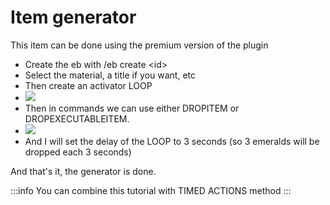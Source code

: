 # Item generator

This item can be done using the premium version of the plugin

* Create the eb with /eb create \<id>
* Select the material, a title if you want, etc
* Then create an activator LOOP
* ![](<../../../.gitbook/assets/image (257).png>)
* Then in commands we can use either DROPITEM or DROPEXECUTABLEITEM.
* ![](<../../../.gitbook/assets/image (161).png>)
* And I will set the delay of the LOOP to 3 seconds (so 3 emeralds will be dropped each 3 seconds)

And that's it, the generator is done.

:::info
You can combine this tutorial with TIMED ACTIONS method
:::

